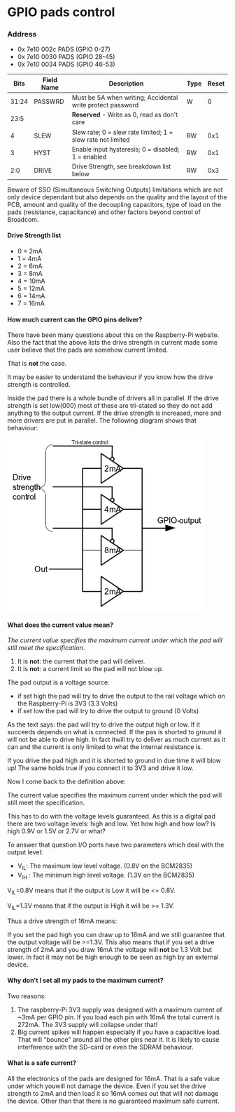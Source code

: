 # GPIO pads control

### Address

* 0x 7e10 002c PADS (GPIO 0-27)
* 0x 7e10 0030 PADS (GPIO 28-45)
* 0x 7e10 0034 PADS (GPIO 46-53)

Bits | Field Name | Description | Type | Reset
--- | --- | --- | --- | ---
31:24 | PASSWRD | Must be 5A when writing; Accidental write protect password | W | 0
23:5 | | **Reserved** - Write as 0, read as don't care | |
4 | SLEW | Slew rate; 0 = slew rate limited; 1 = slew rate not limited | RW | 0x1
3 | HYST | Enable input hysteresis; 0 = disabled; 1 = enabled | RW | 0x1
2:0 | DRIVE | Drive Strength, see breakdown list below | RW | 0x3

Beware of SSO (Simultaneous Switching Outputs) limitations which are not only device dependant but also depends on the quality and the layout of the PCB, amount and quality of the decoupling capacitors, type of load on the pads (resistance, capacitance) and other factors beyond control of Broadcom.

#### Drive Strength list

  * 0 = 2mA
  * 1 = 4mA
  * 2 = 6mA
  * 3 = 8mA
  * 4 = 10mA
  * 5 = 12mA
  * 6 = 14mA
  * 7 = 16mA

#### How much current can the GPIO pins deliver?

There have been many questions about this on the Raspberry-Pi website. Also the fact that the above lists the drive strength in current made some user believe that the pads are somehow current limited.

That is **not** the case.

It may be easier to understand the behaviour if you know how the drive strength is controlled.
 
Inside the pad there is a whole bundle of drivers all in parallel. If the drive strength is set low(000) most of these are tri-stated so they do not add anything to the output current. If the drive strength is increased, more and more drivers are put in parallel. The following diagram shows that behaviour:

![GPIO Drive Strength Diagram](./images/pi_gpio_drive_strength_diagram.png)

#### What does the current value mean?

*The current value specifies the maximum current under which the pad will
still meet the specification*.

1. It is **not**: the current that the pad will deliver.
1. It is **not**: a current limit so the pad will not blow up.

The pad output is a voltage source:

* if set high the pad will try to drive the output to the rail voltage which on the Raspberry-Pi is 3V3 (3.3 Volts)
* if set low the pad will try to drive the output to ground (0 Volts)

As the text says: the pad will try to drive the output high or low. If it succeeds depends on what is connected. If the pas is shorted to ground it will not be able to drive high. In fact itwill try to deliver as much current as it can and the current is only limited to what the internal resistance is.

If you drive the pad high and it is shorted to ground in due time it will blow up! The same holds true if you connect it to 3V3 and drive it low.

Now I come back to the definition above:

The current value specifies the maximum current under which the pad will still meet the specification.

This has to do with the voltage levels guaranteed. As this is a digital pad there are two voltage levels: high and low. Yet how high and how low? Is high 0.9V or 1.5V or 2.7V or what?

To answer that question I/O ports have two parameters which deal with the output level:
*  V<sub>IL</sub>: The maximum low level voltage. (0.8V on the BCM2835)
*  V<sub>IH</sub> : The minimum high level voltage. (1.3V on the BCM2835)

V<sub>IL</sub>=0.8V means that if the output is Low it will be <= 0.8V.

V<sub>IL</sub>=1.3V means that if the output is High it will be >= 1.3V.
   
Thus a drive strength of 16mA means:

If you set the pad high you can draw up to 16mA and we still guarantee that the output voltage will be >=1.3V. This also means that if you set a drive strength of 2mA and you draw 16mA the voltage will **not** be 1.3 Volt but lower. In fact it may not be high enough to be seen as high by an external device.

#### Why don't I set all my pads to the maximum current?

Two reasons:

1. The raspberry-Pi 3V3 supply was designed with a maximum current of ~3mA per GPIO pin. If you load each pin with 16mA the total current is 272mA. The 3V3 supply will collapse under that!
1. Big current spikes will happen especially if you have a capacitive load. That will "bounce" around all the other pins near it. It is likely to cause interference with the SD-card or even the SDRAM behaviour.

#### What is a safe current?

All the electronics of the pads are designed for 16mA. That is a safe value under which youwill not damage the device. Even if you set the drive strength to 2mA and then load it so 16mA comes out that will not damage the device. Other than that there is no guaranteed maximum safe current.
